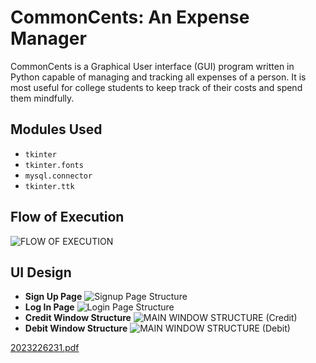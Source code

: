 # CommonCents: An Expense Manager
CommonCents is a Graphical User interface (GUI) program written in Python capable of managing and tracking all expenses of a person. It is most useful for college students to keep track of their costs and spend them mindfully.
## Modules Used
- `tkinter`
- `tkinter.fonts`
- `mysql.connector`
- `tkinter.ttk`
## Flow of Execution
![FLOW OF EXECUTION](https://github.com/RudranshKaran/CommonCents-An_Expense_Manager/assets/137274208/5a98c5d6-d59f-4658-ab59-76121b7a48db)
## UI Design
- **Sign Up Page**
  ![Signup Page Structure](https://github.com/RudranshKaran/CommonCents-An_Expense_Manager/assets/137274208/f871c2f0-7a2f-461e-b3f1-2775aadfcc88)
- **Log In Page**
  ![Login Page Structure](https://github.com/RudranshKaran/CommonCents-An_Expense_Manager/assets/137274208/1f21cb96-22d8-4485-bba8-92a75b44544f)
- **Credit Window Structure**
  ![MAIN WINDOW STRUCTURE (Credit)](https://github.com/RudranshKaran/CommonCents-An_Expense_Manager/assets/137274208/618405fe-e7e8-43ad-a6ff-ee301b650d24)
- **Debit Window Structure**
  ![MAIN WINDOW STRUCTURE (Debit)](https://github.com/RudranshKaran/CommonCents-An_Expense_Manager/assets/137274208/8af53084-2024-498c-8eed-d26f932b3192)

[2023226231.pdf](https://github.com/RudranshKaran/CommonCents-An_Expense_Manager/files/11816687/2023226231.pdf)
